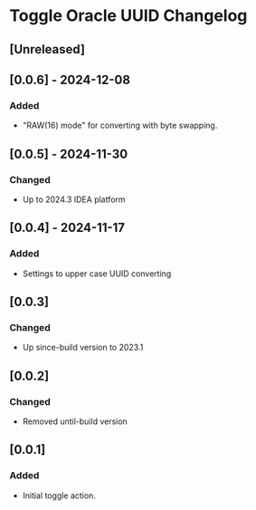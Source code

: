 <!-- Keep a Changelog guide -> https://keepachangelog.com -->

# Toggle Oracle UUID Changelog

## [Unreleased]

## [0.0.6] - 2024-12-08

### Added

- "RAW(16) mode" for converting with byte swapping.

## [0.0.5] - 2024-11-30

### Changed

- Up to 2024.3 IDEA platform

## [0.0.4] - 2024-11-17

### Added

- Settings to upper case UUID converting

## [0.0.3]

### Changed

- Up since-build version to 2023.1

## [0.0.2]

### Changed

- Removed until-build version

## [0.0.1]

### Added

- Initial toggle action.